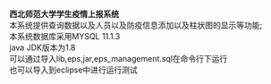 **西北师范大学学生疫情上报系统**<br>
   本系统提供查询数据以及人员以及防疫信息添加以及柱状图的显示等功能;<br>
   本系统数据库采用MYSQL 11.1.3<br>
   java JDK版本为1.8<br> 
   可以通过导入lib,eps,jar,eps_management.sql在命令行下运行<br>
   也可以导入到eclipse中进行运行测试<br>
